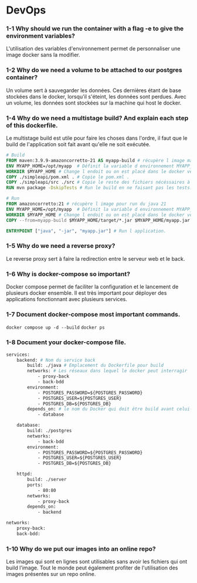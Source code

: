 # DevOps

### 1-1 Why should we run the container with a flag -e to give the environment variables?

L'utilisation des variables d'environnement permet de personnaliser une image docker sans la modifier.

### 1-2 Why do we need a volume to be attached to our postgres container?

Un volume sert à sauvegarder les données. Ces dernières étant de base stockées dans le docker, lorsqu'il s'éteint, les données sont perdues.
Avec un volume, les données sont stockées sur la machine qui host le docker.

### 1-4 Why do we need a multistage build? And explain each step of this dockerfile.

Le multistage build est utile pour faire les choses dans l'ordre, il faut que le build de l'application soit fait avant qu'elle ne soit exécutée.

```Dockerfile
# Build
FROM maven:3.9.9-amazoncorretto-21 AS myapp-build # récupère l image maven avec sa version spécifiée
ENV MYAPP_HOME=/opt/myapp  # Définit la variable d environnement MYAPP_HOME.
WORKDIR $MYAPP_HOME # Change l endoit ou on est placé dans le docker vers le chemis définit dans la variable.
COPY ./simpleapi/pom.xml . # Copie le pom.xml .
COPY ./simpleapi/src ./src # Copie le reste des fichiers nécéssaires à la compilation.
RUN mvn package -DskipTests # Run le build en ne faisant pas les tests.

# Run
FROM amazoncorretto:21 # récupère l image pour run du java 21
ENV MYAPP_HOME=/opt/myapp  # Définit la variable d environnement MYAPP_HOME.
WORKDIR $MYAPP_HOME # Change l endoit ou on est placé dans le docker vers le chemis définit dans la variable.
COPY --from=myapp-build $MYAPP_HOME/target/*.jar $MYAPP_HOME/myapp.jar # Copie le jar depuis le docker précédent vers celui-ci

ENTRYPOINT ["java", "-jar", "myapp.jar"] # Run l application.
```

### 1-5 Why do we need a reverse proxy?

Le reverse proxy sert à faire la redirection entre le serveur web et le back.

### 1-6 Why is docker-compose so important?

Docker compose permet de faciliter la configuration et le lancement de plusieurs docker ensemble.
Il est très important pour déployer des applications fonctionnant avec plusieurs services.

### 1-7 Document docker-compose most important commands.

`docker compose up -d --build`
`docker ps`

### 1-8 Document your docker-compose file.

```Dockerfile
services:
    backend: # Nom du service back
        build: ./java # Emplacement du Dockerfile pour build
        networks: # Les réseaux dans lequel le docker peut interragir
            - proxy-back
            - back-bdd
        environment:
            - POSTGRES_PASSWORD=${POSTGRES_PASSWORD}
            - POSTGRES_USER=${POSTGRES_USER}
            - POSTGRES_DB=${POSTGRES_DB}
        depends_on: # le nom du Docker qui doit être build avant celui-ci
            - database

    database:
        build: ./postgres
        networks:
            - back-bdd
        environment:
            - POSTGRES_PASSWORD=${POSTGRES_PASSWORD}
            - POSTGRES_USER=${POSTGRES_USER}
            - POSTGRES_DB=${POSTGRES_DB}

    httpd: 
        build: ./server
        ports:
            - 80:80
        networks:
            - proxy-back
        depends_on:
            - backend

networks:
    proxy-back:
    back-bdd:


```

### 1-10 Why do we put our images into an online repo?

Les images qui sont en lignes sont utilisables sans avoir les fichiers qui ont build l'image.
Tout le monde peut également profiter de l'utilisation des images présentes sur un repo online.
